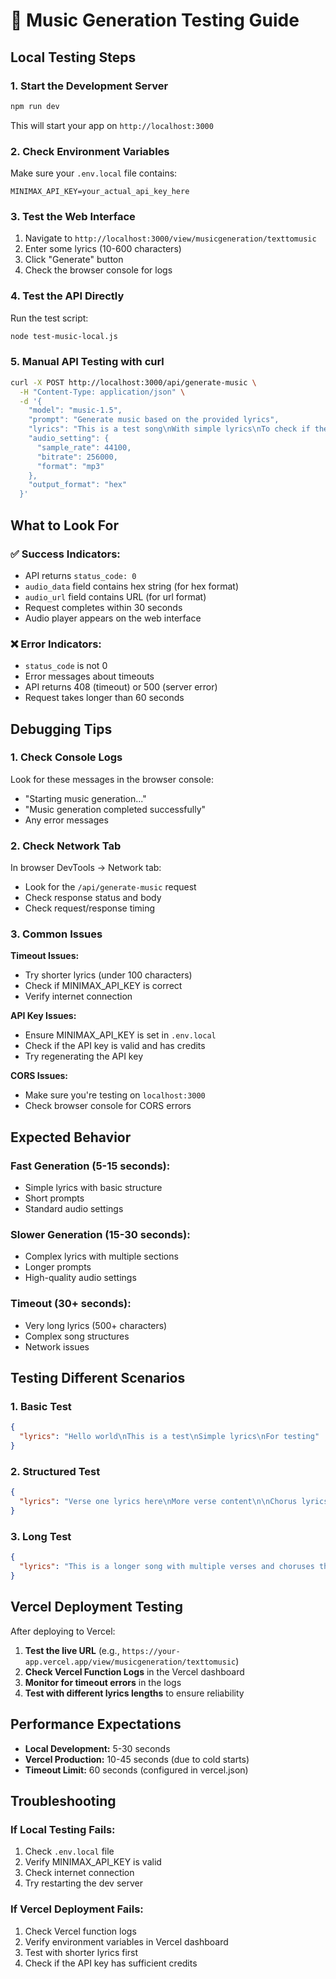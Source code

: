 # 🎵 Music Generation Testing Guide

## Local Testing Steps

### 1. **Start the Development Server**
```bash
npm run dev
```
This will start your app on `http://localhost:3000`

### 2. **Check Environment Variables**
Make sure your `.env.local` file contains:
```
MINIMAX_API_KEY=your_actual_api_key_here
```

### 3. **Test the Web Interface**
1. Navigate to `http://localhost:3000/view/musicgeneration/texttomusic`
2. Enter some lyrics (10-600 characters)
3. Click "Generate" button
4. Check the browser console for logs

### 4. **Test the API Directly**
Run the test script:
```bash
node test-music-local.js
```

### 5. **Manual API Testing with curl**
```bash
curl -X POST http://localhost:3000/api/generate-music \
  -H "Content-Type: application/json" \
  -d '{
    "model": "music-1.5",
    "prompt": "Generate music based on the provided lyrics",
    "lyrics": "This is a test song\nWith simple lyrics\nTo check if the API works",
    "audio_setting": {
      "sample_rate": 44100,
      "bitrate": 256000,
      "format": "mp3"
    },
    "output_format": "hex"
  }'
```

## What to Look For

### ✅ **Success Indicators:**
- API returns `status_code: 0`
- `audio_data` field contains hex string (for hex format)
- `audio_url` field contains URL (for url format)
- Request completes within 30 seconds
- Audio player appears on the web interface

### ❌ **Error Indicators:**
- `status_code` is not 0
- Error messages about timeouts
- API returns 408 (timeout) or 500 (server error)
- Request takes longer than 60 seconds

## Debugging Tips

### 1. **Check Console Logs**
Look for these messages in the browser console:
- "Starting music generation..."
- "Music generation completed successfully"
- Any error messages

### 2. **Check Network Tab**
In browser DevTools → Network tab:
- Look for the `/api/generate-music` request
- Check response status and body
- Check request/response timing

### 3. **Common Issues**

**Timeout Issues:**
- Try shorter lyrics (under 100 characters)
- Check if MINIMAX_API_KEY is correct
- Verify internet connection

**API Key Issues:**
- Ensure MINIMAX_API_KEY is set in `.env.local`
- Check if the API key is valid and has credits
- Try regenerating the API key

**CORS Issues:**
- Make sure you're testing on `localhost:3000`
- Check browser console for CORS errors

## Expected Behavior

### **Fast Generation (5-15 seconds):**
- Simple lyrics with basic structure
- Short prompts
- Standard audio settings

### **Slower Generation (15-30 seconds):**
- Complex lyrics with multiple sections
- Longer prompts
- High-quality audio settings

### **Timeout (30+ seconds):**
- Very long lyrics (500+ characters)
- Complex song structures
- Network issues

## Testing Different Scenarios

### 1. **Basic Test**
```json
{
  "lyrics": "Hello world\nThis is a test\nSimple lyrics\nFor testing"
}
```

### 2. **Structured Test**
```json
{
  "lyrics": "Verse one lyrics here\nMore verse content\n\nChorus lyrics here\nMore chorus content\n\nBridge lyrics here\nMore bridge content"
}
```

### 3. **Long Test**
```json
{
  "lyrics": "This is a longer song with multiple verses and choruses that should test the timeout handling and polling mechanism..."
}
```

## Vercel Deployment Testing

After deploying to Vercel:

1. **Test the live URL** (e.g., `https://your-app.vercel.app/view/musicgeneration/texttomusic`)
2. **Check Vercel Function Logs** in the Vercel dashboard
3. **Monitor for timeout errors** in the logs
4. **Test with different lyrics lengths** to ensure reliability

## Performance Expectations

- **Local Development:** 5-30 seconds
- **Vercel Production:** 10-45 seconds (due to cold starts)
- **Timeout Limit:** 60 seconds (configured in vercel.json)

## Troubleshooting

### If Local Testing Fails:
1. Check `.env.local` file
2. Verify MINIMAX_API_KEY is valid
3. Check internet connection
4. Try restarting the dev server

### If Vercel Deployment Fails:
1. Check Vercel function logs
2. Verify environment variables in Vercel dashboard
3. Test with shorter lyrics first
4. Check if the API key has sufficient credits 